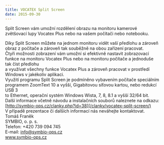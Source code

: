 ```yaml
---
title: VOCATEX Split Screen
date: 2015-09-30
---
```


Split Screen vám umožní rozdělení obrazu na monitoru kamerové zvětšovací lupy Vocatex Plus nebo na vašem počítači nebo notebooku.  
  
Díky Split Screen můžete na jednom monitoru vidět vaší předlohu a zároveň obraz z počítače a zároveň tak souběžně na obou zařízení pracovat.  
Čtyři možnosti zobrazení vám umožní si efektivně nastavit zobrazovací funkce na monitoru Vocatex Plus nebo na monitoru počítače a jednoduše tak číst předlohu  
a využívat všechny funkce Vocatex Plus a zároveň pracovat v prostředí Windows v jakékoliv aplikaci.  
Využití programu Split Screen je podmíněno vybavením počítače speciálním programem ZoomText 10 a vyšší, Gigabitovou síťovou kartou, nebo redukcí USB 3  
to Ethernet, operační systém Windows Wista, 7, 8, 8.1 a vyšší 32/64 bit.  
Další informace včetně návodu a instalačních souborů naleznete na odkazu:  
[http://symbio-ops.cz/clanky.php?id=38](/clanky/vocatex-split-screen/)  
V případě prezentace či dalších informací nás neváhejte kontaktovat.  
Tomáš Franěk  
SYMBIO, o. p. s.  
Telefon: +420 739 094 745  
E-mail: [info@symbio-ops.cz](mailto:info@symbio-ops.cz)  
www.symbio-ops.cz
